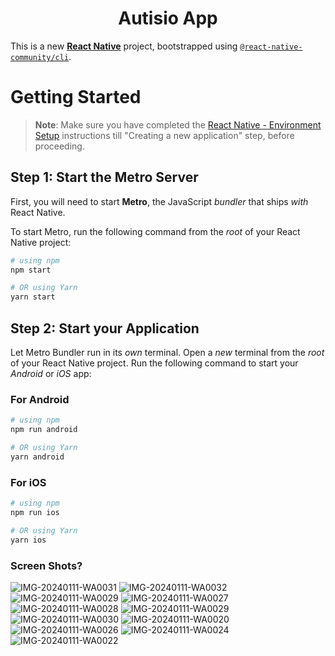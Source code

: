 <div align="center"> 
   
   # Autisio App 
   
</div>

This is a new [**React Native**](https://reactnative.dev) project, bootstrapped using [`@react-native-community/cli`](https://github.com/react-native-community/cli).

# Getting Started

>**Note**: Make sure you have completed the [React Native - Environment Setup](https://reactnative.dev/docs/environment-setup) instructions till "Creating a new application" step, before proceeding.

## Step 1: Start the Metro Server

First, you will need to start **Metro**, the JavaScript _bundler_ that ships _with_ React Native.

To start Metro, run the following command from the _root_ of your React Native project:

```bash
# using npm
npm start

# OR using Yarn
yarn start
```

## Step 2: Start your Application

Let Metro Bundler run in its _own_ terminal. Open a _new_ terminal from the _root_ of your React Native project. Run the following command to start your _Android_ or _iOS_ app:

### For Android

```bash
# using npm
npm run android

# OR using Yarn
yarn android
```

### For iOS

```bash
# using npm
npm run ios

# OR using Yarn
yarn ios
```



### Screen Shots?


![IMG-20240111-WA0031](https://github.com/MalithMadusankha/Autisio-App-master/assets/78203677/0ea1e795-39eb-4b4d-b39d-d3e2835f2a57)
![IMG-20240111-WA0032](https://github.com/MalithMadusankha/Autisio-App-master/assets/78203677/37518851-0291-48e6-b5d9-5f93fffc6fc6)
![IMG-20240111-WA0029](https://github.com/MalithMadusankha/Autisio-App-master/assets/78203677/e2c66f50-8652-437a-bdd2-ecafa4247b6c)
![IMG-20240111-WA0027](https://github.com/MalithMadusankha/Autisio-App-master/assets/78203677/66f6d7ea-b6a3-4887-abab-297deff011b9)
![IMG-20240111-WA0028](https://github.com/MalithMadusankha/Autisio-App-master/assets/78203677/6a598b24-f8df-4b50-9260-5fe7bc3943fa)
![IMG-20240111-WA0029](https://github.com/MalithMadusankha/Autisio-App-master/assets/78203677/19ac586c-4fd2-46b5-a91e-16e78ec1c605)
![IMG-20240111-WA0030](https://github.com/MalithMadusankha/Autisio-App-master/assets/78203677/ef036286-34e9-4921-9bff-550942ddace4)
![IMG-20240111-WA0020](https://github.com/MalithMadusankha/Autisio-App-master/assets/78203677/79c1b039-f10a-4857-816f-5a4e59e544ad)
![IMG-20240111-WA0026](https://github.com/MalithMadusankha/Autisio-App-master/assets/78203677/50c1648b-ce40-482c-8d17-0d4b9e1e4c4c)
![IMG-20240111-WA0024](https://github.com/MalithMadusankha/Autisio-App-master/assets/78203677/d87eae18-5015-4b87-9b0c-b9e9d34ada4a)
![IMG-20240111-WA0022](https://github.com/MalithMadusankha/Autisio-App-master/assets/78203677/ec3d5242-ddc0-4c74-9638-0a90c2fb6aca)
